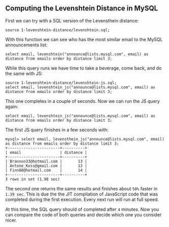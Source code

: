## Computing the Levenshtein Distance in MySQL

First we can try with a SQL version of the Levensthein distance:
```
source 1-levenshtein-distance/levenshtein.sql;
```

With this function we can see who has the most similar email to the MySQL announcements list:
```
select email, levenshtein("announce@lists.mysql.com", email) as distance from emails order by distance limit 3;
```
While this query runs we have time to take a beverage, come back, and do the same with JS:
```
source 1-levenshtein-distance/levenshtein-js.sql;
select email, levenshtein_js("announce@lists.mysql.com", email) as distance from emails order by distance limit 3;
```
This one completes in a couple of seconds. Now we can run the JS query again:
```
select email, levenshtein_js("announce@lists.mysql.com", email) as distance from emails order by distance limit 3;
```

The first JS query finishes in a few seconds with:
```
mysql> select email, levensthein_js("announce@lists.mysql.com", email) as distance from emails order by distance limit 3;
+-----------------------+----------+
| email                 | distance |
+-----------------------+----------+
| Brannon33@hotmail.com |       13 |
| Antone_Koss@gmail.com |       13 |
| Finn88@hotmail.com    |       14 |
+-----------------------+----------+
3 rows in set (1.98 sec)
```
The second one returns the same results and finishes about `50%` faster in `1.39 sec`. This is due the the JIT compilation of JavaScript code that was completed during the first execution. Every next run will run at full speed.

At this time, the SQL query should of completed after `4` minutes. Now you can compare the code of both queries and decide which one you consider nicer.
